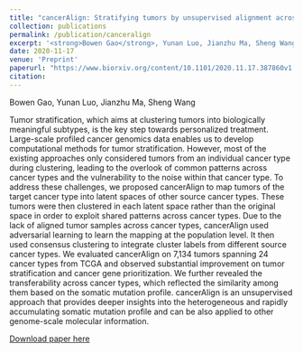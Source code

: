```yaml
---
title: "cancerAlign: Stratifying tumors by unsupervised alignment across cancer types"
collection: publications
permalink: /publication/canceralign
excerpt: '<strong>Bowen Gao</strong>, Yunan Luo, Jianzhu Ma, Sheng Wang'
date: 2020-11-17
venue: 'Preprint'
paperurl: "https://www.biorxiv.org/content/10.1101/2020.11.17.387860v1.full.pdf"
citation: 
---
```


Bowen Gao, Yunan Luo, Jianzhu Ma, Sheng Wang

Tumor stratification, which aims at clustering tumors into biologically meaningful subtypes, is the key step
towards personalized treatment. Large-scale profiled cancer genomics data enables us to develop computational
methods for tumor stratification. However, most of the existing approaches only considered tumors from an
individual cancer type during clustering, leading to the overlook of common patterns across cancer types and
the vulnerability to the noise within that cancer type. To address these challenges, we proposed cancerAlign to
map tumors of the target cancer type into latent spaces of other source cancer types. These tumors were then
clustered in each latent space rather than the original space in order to exploit shared patterns across cancer
types. Due to the lack of aligned tumor samples across cancer types, cancerAlign used adversarial learning to
learn the mapping at the population level. It then used consensus clustering to integrate cluster labels from
different source cancer types. We evaluated cancerAlign on 7,134 tumors spanning 24 cancer types from TCGA
and observed substantial improvement on tumor stratification and cancer gene prioritization. We further
revealed the transferability across cancer types, which reflected the similarity among them based on the somatic
mutation profile. cancerAlign is an unsupervised approach that provides deeper insights into the heterogeneous
and rapidly accumulating somatic mutation profile and can be also applied to other genome-scale molecular
information.

[Download paper here](https://www.biorxiv.org/content/10.1101/2020.11.17.387860v1.full.pdf)


